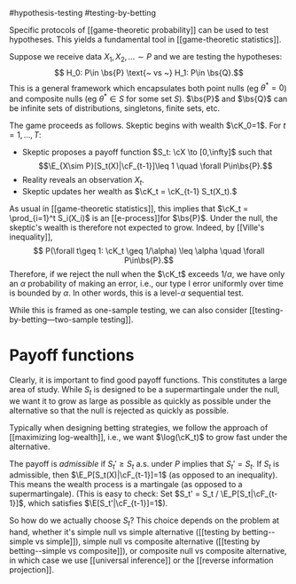 #hypothesis-testing #testing-by-betting 

Specific protocols of [[game-theoretic probability]] can be used to test hypotheses. This yields a fundamental tool in [[game-theoretic statistics]]. 

Suppose we receive data $X_1,X_2,\dots\sim P$ and we are testing the hypotheses: 
$$ H_0: P\in \bs{P} \text{~ vs ~} H_1: P\in \bs{Q}.$$
This is a general framework which encapsulates both point nulls (eg $\theta^* = 0$) and composite nulls (eg $\theta^* \in S$ for some set $S$). $\bs{P}$ and $\bs{Q}$ can be infinite sets of distributions, singletons, finite sets, etc. 

The game proceeds as follows. 
Skeptic begins with wealth $\cK_0=1$. 
For $t=1,\dots,T$: 
- Skeptic proposes a payoff function $S_t: \cX \to [0,\infty]$ such that $$\E_{X\sim P}[S_t(X)|\cF_{t-1}]\leq 1 \quad \forall P\in\bs{P}.$$
- Reality reveals an observation $X_t$. 
- Skeptic updates her wealth as $\cK_t = \cK_{t-1} S_t(X_t).$ 

As usual in [[game-theoretic statistics]], this implies that $\cK_t = \prod_{i=1}^t S_i(X_i)$ is an [[e-process]]for $\bs{P}$. Under the null, the skeptic's wealth is therefore not expected to grow. Indeed, by [[Ville's inequality]], 
$$ P(\forall t\geq 1: \cK_t \geq 1/\alpha) \leq \alpha \quad \forall P\in\bs{P}.$$
Therefore, if we reject the null when the $\cK_t$ exceeds $1/\alpha$, we have only an $\alpha$ probability of making an error, i.e., our type I error uniformly over time is bounded by $\alpha$. In other words, this is a level-$\alpha$ sequential test. 

While this is framed as one-sample testing, we can also consider [[testing-by-betting—two-sample testing]]. 

# Payoff functions 

Clearly, it is important to find good payoff functions. This constitutes a large area of study. 
While $S_t$ is designed to be a supermartingale under the null, we want it to grow as large as possible as quickly as possible under the alternative so that the null is rejected as quickly as possible. 

Typically when designing betting strategies, we follow the approach of [[maximizing log-wealth]], i.e., we want $\log(\cK_t)$ to grow fast under the alternative.  

The payoff is _admissible_ if $S_t' \geq S_t$ a.s. under $P$ implies that $S_t' = S_t$. If $S_t$ is admissible, then $\E_P[S_t(X)|\cF_{t-1}]=1$ (as opposed to an inequality). This means the wealth process is a martingale (as opposed to a supermartingale). (This is easy to check: Set $S_t' = S_t / \E_P[S_t|\cF_{t-1}]$, which satisfies $\E[S_t'|\cF_{t-1}]=1$). 

So how do we actually choose $S_t$? This choice depends on the problem at hand, whether it's simple null vs simple alternative ([[testing by betting--simple vs simple]]), simple null vs composite alternative ([[testing by betting--simple vs composite]]), or composite null vs composite alternative, in which case we use [[universal inference]] or the [[reverse information projection]]. 





